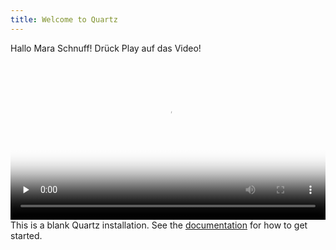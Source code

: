 ```yaml
---
title: Welcome to Quartz
---
```

Hallo Mara Schnuff! Drück Play auf das Video!

<video controls autoplay loop preload="none" width="100%" 
poster="https://box.fu-berlin.de/s/o2qzSoKaMYBWDHe">
    <source src="https://box.fu-berlin.de/s/o2qzSoKaMYBWDHe/download/Mara%20und%20Joris%20Sp%C3%A4tzlehop%20Lindy%20Move.mp4"
            type="video/mp4">
</video>
This is a blank Quartz installation.
See the [documentation](https://quartz.jzhao.xyz) for how to get started.
